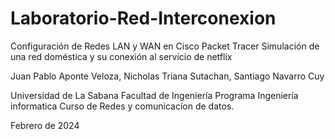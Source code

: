# Laboratorio-Red-Interconexion
Configuración de Redes LAN y WAN en Cisco Packet Tracer
Simulación de una red doméstica y su conexión al servicio de netflix

Juan Pablo Aponte Veloza,
Nicholas Triana Sutachan,
Santiago Navarro Cuy

Universidad de La Sabana
Facultad de Ingeniería
Programa Ingeniería informatica
Curso de Redes y comunicacíon de datos.

Febrero de 2024
